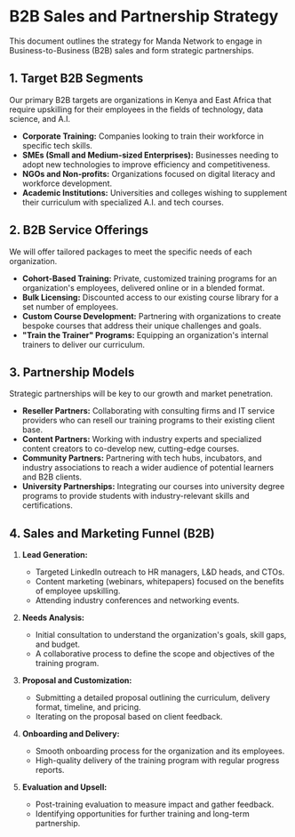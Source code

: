 # B2B Sales and Partnership Strategy

This document outlines the strategy for Manda Network to engage in Business-to-Business (B2B) sales and form strategic partnerships.

## 1. Target B2B Segments

Our primary B2B targets are organizations in Kenya and East Africa that require upskilling for their employees in the fields of technology, data science, and A.I.

- **Corporate Training:** Companies looking to train their workforce in specific tech skills.
- **SMEs (Small and Medium-sized Enterprises):** Businesses needing to adopt new technologies to improve efficiency and competitiveness.
- **NGOs and Non-profits:** Organizations focused on digital literacy and workforce development.
- **Academic Institutions:** Universities and colleges wishing to supplement their curriculum with specialized A.I. and tech courses.

## 2. B2B Service Offerings

We will offer tailored packages to meet the specific needs of each organization.

- **Cohort-Based Training:** Private, customized training programs for an organization's employees, delivered online or in a blended format.
- **Bulk Licensing:** Discounted access to our existing course library for a set number of employees.
- **Custom Course Development:** Partnering with organizations to create bespoke courses that address their unique challenges and goals.
- **"Train the Trainer" Programs:** Equipping an organization's internal trainers to deliver our curriculum.

## 3. Partnership Models

Strategic partnerships will be key to our growth and market penetration.

- **Reseller Partners:** Collaborating with consulting firms and IT service providers who can resell our training programs to their existing client base.
- **Content Partners:** Working with industry experts and specialized content creators to co-develop new, cutting-edge courses.
- **Community Partners:** Partnering with tech hubs, incubators, and industry associations to reach a wider audience of potential learners and B2B clients.
- **University Partnerships:** Integrating our courses into university degree programs to provide students with industry-relevant skills and certifications.

## 4. Sales and Marketing Funnel (B2B)

1.  **Lead Generation:**
    - Targeted LinkedIn outreach to HR managers, L&D heads, and CTOs.
    - Content marketing (webinars, whitepapers) focused on the benefits of employee upskilling.
    - Attending industry conferences and networking events.

2.  **Needs Analysis:**
    - Initial consultation to understand the organization's goals, skill gaps, and budget.
    - A collaborative process to define the scope and objectives of the training program.

3.  **Proposal and Customization:**
    - Submitting a detailed proposal outlining the curriculum, delivery format, timeline, and pricing.
    - Iterating on the proposal based on client feedback.

4.  **Onboarding and Delivery:**
    - Smooth onboarding process for the organization and its employees.
    - High-quality delivery of the training program with regular progress reports.

5.  **Evaluation and Upsell:**
    - Post-training evaluation to measure impact and gather feedback.
    - Identifying opportunities for further training and long-term partnership.
